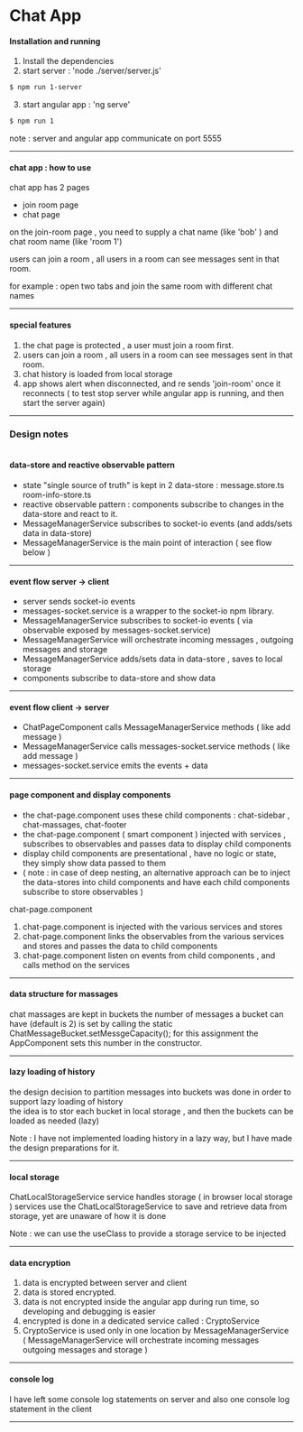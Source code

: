 # Chat App 


#### Installation and running 

1. Install the dependencies 
2. start server :  'node ./server/server.js'   
```sh
$ npm run 1-server
```
3. start angular app : 'ng serve'  
```sh
$ npm run 1
```

note : server and angular app communicate on port 5555

-----------------------------

#### chat app : how to use

chat app has 2 pages 
  - join room page 
  - chat page 

on the join-room page , you need to supply a chat name (like 'bob' ) and chat room name (like 'room 1')

users can join a room , all users in a room can see messages sent in that room.

for example : open two tabs and join the same room with different chat names 

-----------------------------
#### special features

1. the chat page is protected , a user must join a room first. 
2. users can join a room , all users in a room can see messages sent in that room.
3. chat history is loaded from local storage 
4. app shows alert when disconnected, and re sends 'join-room' once it reconnects 
    ( to test stop server while angular app is running, and then start the server again)

-----------------------------
### Design notes 
```sh

```
 
#### data-store and reactive observable pattern 
 
  - state "single source of truth" is kept in 2 data-store :  message.store.ts  room-info-store.ts  
  - reactive observable pattern  : components subscribe to changes in the data-store and react to it. 
  - MessageManagerService subscribes to socket-io events (and adds/sets data in  data-store) 
  - MessageManagerService is the main point of interaction ( see flow below )

----------

#### event flow    server -> client 

  - server sends socket-io events 
  - messages-socket.service is a wrapper to the socket-io npm library.
  - MessageManagerService subscribes to socket-io events ( via observable exposed by messages-socket.service)
  - MessageManagerService will orchestrate incoming messages , outgoing messages and storage 
  - MessageManagerService adds/sets data in data-store , saves to local storage   
  - components subscribe to data-store and show data 

----------

#### event flow    client -> server 

  - ChatPageComponent calls MessageManagerService methods ( like add message )
  - MessageManagerService calls messages-socket.service methods ( like add message )
  - messages-socket.service emits the events + data 

----------

####  page component and display components
 
  - the chat-page.component uses these child components : chat-sidebar , chat-massages, chat-footer
  - the chat-page.component ( smart component ) injected with services , subscribes to observables and passes data to display child components
  - display child components are presentational , have no logic or state, they simply show data passed to them
  - ( note : in case of deep nesting, an alternative approach can be to inject the data-stores into child components and have each child components subscribe to store observables )

chat-page.component 
1. chat-page.component is injected with the various services and stores 
2. chat-page.component links the observables from the various services and stores and passes the data to child components 
3. chat-page.component listen on events from child components , and calls method on the services

-----------------------------
####  data structure for massages
 
chat massages are kept in buckets 
the number of messages a bucket can have (default is 2) is set by calling the static ChatMessageBucket.setMessgeCapacity();
for this assignment the AppComponent sets this number in the constructor.

-----------------------------
####  lazy loading of history 

the design decision to partition messages into buckets was done in order to support lazy loading of history  
the idea is to stor each bucket in local storage , and then the buckets can be loaded as needed (lazy)

Note : I have not implemented loading history in a lazy way, but I have made the design preparations for it.


-----------------------------
####  local storage

ChatLocalStorageService service handles storage ( in browser local storage )
services use the ChatLocalStorageService to save and retrieve data from storage, yet are unaware of how it is done

Note : we can use the useClass to provide a storage service to be injected 

-----------------------------
####  data encryption 

1. data is encrypted between server and client 
2. data is stored encrypted.
3. data is not encrypted inside the angular app during run time, so developing and debugging is easier 
4. encrypted is done in a dedicated service called : CryptoService
5. CryptoService is used only in one location by MessageManagerService 
( MessageManagerService will orchestrate incoming messages outgoing messages and storage ) 

-----------------------------
####  console log

I have left some console log statements on server
and also one console log statement in the client 

-----------------------------

